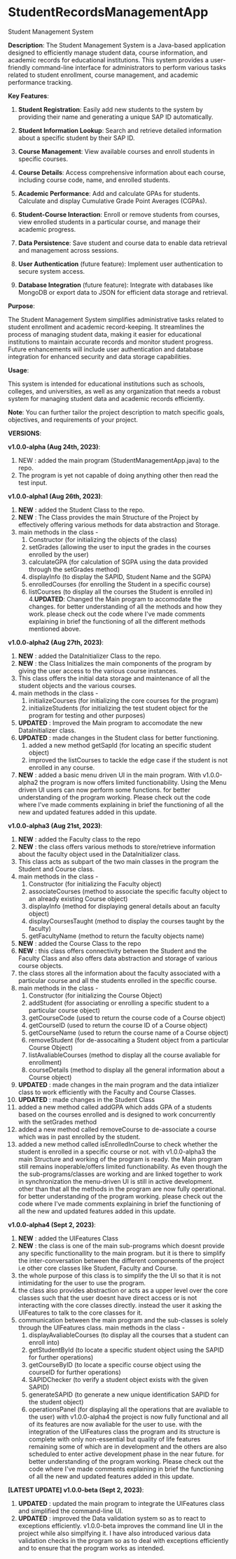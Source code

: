 # StudentRecordsManagementApp
Student Management System

**Description**:
The Student Management System is a Java-based application designed to efficiently manage student data, course information, and academic records for educational institutions. This system provides a user-friendly command-line interface for administrators to perform various tasks related to student enrollment, course management, and academic performance tracking.

**Key Features**:
1. **Student Registration**: Easily add new students to the system by providing their name and generating a unique SAP ID automatically.

2. **Student Information Lookup**: Search and retrieve detailed information about a specific student by their SAP ID.

3. **Course Management**: View available courses and enroll students in specific courses.

4. **Course Details**: Access comprehensive information about each course, including course code, name, and enrolled students.

5. **Academic Performance**: Add and calculate GPAs for students. Calculate and display Cumulative Grade Point Averages (CGPAs).

6. **Student-Course Interaction**: Enroll or remove students from courses, view enrolled students in a particular course, and manage their academic progress.

7. **Data Persistence**: Save student and course data to enable data retrieval and management across sessions.

8. **User Authentication** (future feature): Implement user authentication to secure system access.

9. **Database Integration** (future feature): Integrate with databases like MongoDB or export data to JSON for efficient data storage and retrieval.

**Purpose**:

The Student Management System simplifies administrative tasks related to student enrollment and academic record-keeping. It streamlines the process of managing student data, making it easier for educational institutions to maintain accurate records and monitor student progress. Future enhancements will include user authentication and database integration for enhanced security and data storage capabilities.

**Usage**:

This system is intended for educational institutions such as schools, colleges, and universities, as well as any organization that needs a robust system for managing student data and academic records efficiently.

**Note**: You can further tailor the project description to match specific goals, objectives, and requirements of your project.

**VERSIONS**:

**v1.0.0-alpha (Aug 24th, 2023)**: 
1. NEW : added the main program (StudentManagementApp.java) to the repo.
2. The program is yet not capable of doing anything other then read the test input.


**v1.0.0-alpha1 (Aug 26th, 2023)**:
1. **NEW** : added the Student Class to the repo.
2. **NEW** : The Class provides the main Structure of the Project by effectively offering various methods for data abstraction and Storage.
3. main methods in the class -
   1. Constructor (for initializing the objects of the class)
   2. setGrades (allowing the user to input the grades in the courses enrolled by the user)
   3. calculateGPA (for calculation of SGPA using the data provided through the setGrades method)
   4. displayInfo (to display the SAPID, Student Name and the SGPA)
   5. enrolledCourses (for enrolling the Student in a specific course)
   6. listCourses (to display all the courses the Student is enrolled in)
4.**UPDATED**: Changed the Main program to accomodate the changes.
for better understanding of all the methods and how they work. please check out the code where I've made comments
explaining in brief the functioning of all the different methods mentioned above.


**v1.0.0-alpha2 (Aug 27th, 2023)**:
1. **NEW** : added the DataInitializer Class to the repo.
2. **NEW** : the Class Initializes the main components of the program by giving the user access to the various course instances.
3. This class offers the initial data storage and maintenance of all the student objects and the various courses.
4. main methods in the class - 
   1. initializeCourses (for initializing the core courses for the program)
   2. initializeStudents (for initializing the test student object for the program for testing and other purposes)
5. **UPDATED** : Improved the Main program to accomodate the new DataInitializer class.
6. **UPDATED** : made changes in the Student class for better functioning.
   1. added a new method getSapId (for locating an specific student object)
   2. improved the listCourses to tackle the edge case if the student is not enrolled in any course.
7. **NEW** : added a basic menu driven UI in the main program.
With v1.0.0-alpha2 the program is now offers limited functionability. Using the Menu driven UI users can now perform some functions.
for better understanding of the program working. Please check out the code where I've made comments explaining in brief
the functioning of all the new and updated features added in this update.


**v1.0.0-alpha3 (Aug 21st, 2023)**:
1. **NEW** : added the Faculty class to the repo
2. **NEW** : the class offers various methods to store/retrieve information about the faculty object used in the DataInitializer class.
3. This class acts as subpart of the two main classes in the program the Student and Course class.
4. main methods in the class -
   1. Constructor (for initializing the Faculty object)
   2. associateCourses (method to associate the specific faculty object to an already existing Course object)
   3. displayInfo (method for displaying general details about an faculty object)
   4. displayCoursesTaught (method to display the courses taught by the faculty)
   5. getFacultyName (method to return the faculty objects name)
5. **NEW** : added the Course Class to the repo
6. **NEW** : this class offers connectivity between the Student and the Faculty Class and also offers data abstraction and storage of various course objects.
7. the class stores all the information about the faculty associated with a particular course and all the students enrolled in the specific course.
8. main methods in the class -
   1. Constructor (for initializing the Course Object)
   2. addStudent (for associating or enrolling a specific student to a particular course object)
   3. getCourseCode (used to return the course code of a Course object)
   4. getCourseID (used to return the course ID of a Course object)
   5. getCourseName (used to return the course name of a Course object)
   6. removeStudent (for de-assocaiting a Student object from a particular Course Object)
   7. listAvaliableCourses (method to display all the course avaliable for enrollment)
   8. courseDetails (method to display all the general information about a Course object)
9. **UPDATED** : made changes in the main program and the data intializer class to work efficiently with the Faculty and Course Classes.
10. **UPDATED** : made changes in the Student Class
   1. added a new method called addGPA which adds GPA of a students based on the courses enrolled and is designed to work concurrently with the setGrades method
   2. added a new method called removeCourse to de-associate a course which was in past enrolled by the student.
   3. added a new method called isEnrolledInCourse to check whether the student is enrolled in a specific course or not.
with v1.0.0-alpha3 the main Structure and working of the program is ready. the Main program still remains inoperable/offers limited functionability.
As even though the the sub-programs/classes are working and are linked together to work in synchronization the menu-driven UI is still in active development.
other than that all the methods in the program are now fully operational.
for better understanding of the program working. please check out the code where I've made comments explaining in brief the functioning of all the new and updated features added in this update. 


**v1.0.0-alpha4 (Sept 2, 2023)**:
1. **NEW** : added the UIFeatures Class
2. **NEW** : the class is one of the main sub-programs which doesnt provide any specific functionallity to the main program. but it is there to simplify the inter-conversation between the different components of the project i.e other core classes like Student, Faculty and Course.
3. the whole purpose of this class is to simplify the the UI so that it is not intimidating for the user to use the program.
4. the class also provides abstraction or acts as a upper level over the core classes such that the user doesnt have direct access or is not interacting with the core classes directly. instead the user it asking the UIFeatures to talk to the core classes for it.
5. communication between the main program and the sub-classes is solely through the UIFeatures class.
main methods in the class -
   1. displayAvaliableCourses (to display all the courses that a student can enroll into)
   2. getStudentById (to locate a specific student object using the SAPID for further operations)
   3. getCourseByID (to locate a specific course object using the courseID for further operations)
   4. SAPIDChecker (to verify a student object exists with the given SAPID)
   5. generateSAPID (to generate a new unique identification SAPID for the student object)
   6. operationsPanel (for displaying all the operations that are avaliable to the user)
with v1.0.0-alpha4 the project is now fully functional and all of its features are now avaliable for the user to use. with the integration of the UIFeatures class the program and its structure is complete with only non-essential but quality of life features remaining some of which are in development and the others are also scheduled to enter active development phase in the near future.
for better understanding of the program working. Please check out the code where I've made comments explaining in brief the functioning of all the new and updated features added in this update.


**[LATEST UPDATE] v1.0.0-beta (Sept 2, 2023)**:
1. **UPDATED** : updated the main program to integrate the UIFeatures class and simplified the command-line UI.
2. **UPDATED** : improved the Data validation system so as to react to exceptions efficiently.
v1.0.0-beta improves the command line UI in the project while also simplfying it. I have also introduced various data validation checks in the program so as to deal with exceptions efficiently and to ensure that the program works as intended.
